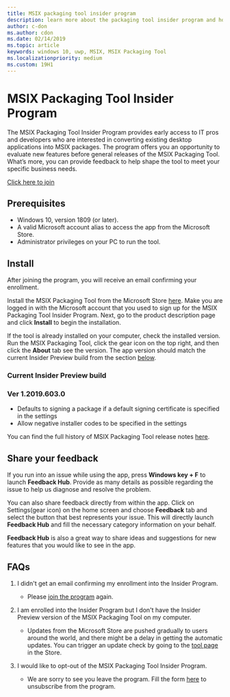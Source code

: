 ```yaml
---
title: MSIX packaging tool insider program
description: learn more about the packaging tool insider program and how to join
author: c-don
ms.author: cdon
ms.date: 02/14/2019
ms.topic: article
keywords: windows 10, uwp, MSIX, MSIX Packaging Tool
ms.localizationpriority: medium
ms.custom: 19H1
---
```


# MSIX Packaging Tool Insider Program

The MSIX Packaging Tool Insider Program provides early access to IT pros and developers who are interested in converting existing desktop applications into MSIX packages. The program offers you an opportunity to evaluate new features before general releases of the MSIX Packaging Tool. What’s more, you can provide feedback to help shape the tool to meet your specific business needs. 

<div class="nextstepaction"><p><a class="x-hidden-focus" href="https://aka.ms/MSIXPackagingPreviewProgram" data-linktype="external">Click here to join</a></p></div>

## Prerequisites
- Windows 10, version 1809 (or later).
- A valid Microsoft account alias to access the app from the Microsoft Store.
- Administrator privileges on your PC to run the tool.

## Install

After joining the program, you will receive an email confirming your enrollment. 

Install the MSIX Packaging Tool from the Microsoft Store [here](https://www.microsoft.com/en-us/p/msix-packaging-tool/9n5lw3jbcxkf). Make you are logged in with the Microsoft account that you used to sign up for the MSIX Packaging Tool Insider Program. Next, go to the product description page and click **Install** to begin the installation.

If the tool is already installed on your computer, check the installed version. Run the MSIX Packaging Tool, click the gear icon on the top right, and then click the **About** tab see the version. The app version should match the current Insider Preview build from the section [below](#current-insider-preview-build). 

### Current Insider Preview build 

### Ver 1.2019.603.0 

- Defaults to signing a package if a default signing certificate is specified in the settings
- Allow negative installer codes to be specified in the settings

You can find the full history of MSIX Packaging Tool release notes [here](release-notes/history.md).

## Share your feedback 

If you run into an issue while using the app, press **Windows key + F** to launch **Feedback Hub**. Provide as many details as possible regarding the issue to help us diagnose and resolve the problem. 

You can also share feedback directly from within the app. Click on Settings(gear icon) on the home screen and choose **Feedback** tab and select the button that best represents your issue. This will directly launch **Feedback Hub** and fill the necessary category information on your behalf. 

**Feedback Hub** is also a great way to share ideas and suggestions for new features that you would like to see in the app.  

## FAQs

1. I didn't get an email confirming my enrollment into the Insider Program. 
    - Please [join the program](https://aka.ms/MSIXPackagingPreviewProgram) again.  

2. I am enrolled into the Insider Program but I don't have the Insider Preview version of the MSIX Packaging Tool on my computer. 
    - Updates from the Microsoft Store are pushed gradually to users around the world, and there might be a delay in getting the automatic updates. You can trigger an update check by going to the [tool page](https://www.microsoft.com/en-us/p/msix-packaging-tool/9n5lw3jbcxkf) in the Store. 
3. I would like to opt-out of the MSIX Packaging Tool Insider Program. 
    - We are sorry to see you leave the program. Fill the form [here](https://forms.office.com/Pages/ResponsePage.aspx?id=v4j5cvGGr0GRqy180BHbR-NSOqDz219PqoOqk5qxQEZUMlEwNVNKMDhNUVlKOVpTRTlVWFhMMThLQy4u) to unsubscribe from the program. 
